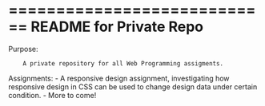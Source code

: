 
============================
  README for Private Repo
============================



Purpose: 

        A private repository for all Web Programming assigments.


Assignments: 
	- A responsive design assignment, investigating how responsive design 
in CSS can be used to change design data under certain condition.
	- More to come!
